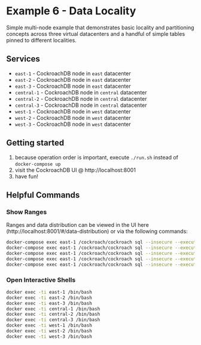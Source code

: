 # Example 6 - Data Locality
Simple multi-node example that demonstrates basic locality and partitioning concepts across three virtual datacenters and a handful of simple tables pinned to different localities.

## Services
* `east-1` - CockroachDB node in `east` datacenter
* `east-2` - CockroachDB node in `east` datacenter
* `east-3` - CockroachDB node in `east` datacenter
* `central-1` - CockroachDB node in `central` datacenter
* `central-2` - CockroachDB node in `central` datacenter
* `central-3` - CockroachDB node in `central` datacenter
* `west-1` - CockroachDB node in `west` datacenter
* `west-2` - CockroachDB node in `west` datacenter
* `west-3` - CockroachDB node in `west` datacenter

## Getting started
1) because operation order is important, execute `./run.sh` instead of `docker-compose up`
2) visit the CockroachDB UI @ http://localhost:8001
3) have fun!

## Helpful Commands

### Show Ranges
Ranges and data distribution can be viewed in the UI here (http://localhost:8001/#/data-distribution) or via the following commands:
```bash
docker-compose exec east-1 /cockroach/cockroach sql --insecure --execute="SHOW EXPERIMENTAL_RANGES FROM TABLE example6.east_only;"
docker-compose exec east-1 /cockroach/cockroach sql --insecure --execute="SHOW EXPERIMENTAL_RANGES FROM TABLE example6.central_only;"
docker-compose exec east-1 /cockroach/cockroach sql --insecure --execute="SHOW EXPERIMENTAL_RANGES FROM TABLE example6.west_only;"
docker-compose exec east-1 /cockroach/cockroach sql --insecure --execute="SHOW EXPERIMENTAL_RANGES FROM TABLE example6.east_central;"
docker-compose exec east-1 /cockroach/cockroach sql --insecure --execute="SHOW EXPERIMENTAL_RANGES FROM TABLE example6.central_west;"
```

### Open Interactive Shells
```bash
docker exec -ti east-1 /bin/bash
docker exec -ti east-2 /bin/bash
docker exec -ti east-3 /bin/bash
docker exec -ti central-1 /bin/bash
docker exec -ti central-2 /bin/bash
docker exec -ti central-3 /bin/bash
docker exec -ti west-1 /bin/bash
docker exec -ti west-2 /bin/bash
docker exec -ti west-3 /bin/bash
```